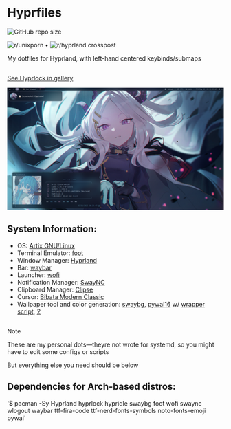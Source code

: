 #  Hyprfiles

![GitHub repo size](https://img.shields.io/github/repo-size/fleshguard/hyprfiles?style=for-the-badge&label=Size&labelColor=393e64&color=7579a8)

![r/unixporn](https://www.reddit.com/r/unixporn/comments/1kz4jrr/hyprland_first_rice_as_a_9_month_old_baby/) • ![r/hyprland crosspost](https://www.reddit.com/r/hyprland/comments/1kz8lxe/first_setup_as_a_9_month_old_baby/)

My dotfiles for Hyprland, with left-hand centered keybinds/submaps

##
[See Hyprlock in gallery](Github/grim-2025-05-30_0828.png)

![img](Github/grim-2025-05-30_0811.png)


## System Information:
* OS: [Artix GNU/Linux](https://artixlinux.org/)
* Terminal Emulator: [foot](https://wiki.archlinux.org/title/Foot)
* Window Manager: [Hyprland](https://hyprland.org/)
* Bar: [waybar](https://man.archlinux.org/man/waybar.5.en)
* Launcher: [wofi](https://man.archlinux.org/man/wofi.1)
* Notification Manager: [SwayNC](https://github.com/ErikReider/SwayNotificationCenter)
* Clipboard Manager: [Clipse](https://github.com/savedra1/clipse)
* Cursor: [Bibata Modern Classic](https://github.com/ful1e5/Bibata_Cursor/releases)
* Wallpaper tool and color generation: [swaybg](https://github.com/swaywm/swaybg), [pywal16](https://github.com/eylles/pywal16) w/ [wrapper script](https://github.com/fleshguard/hyprfiles/blob/main/Scripts/pybg.sh), [2](https://github.com/fleshguard/hyprfiles/blob/main/Scripts/pypv.sh)

## 

> [!NOTE] 
> These are my personal dots—theyre not wrote for systemd, so you might have to edit some configs or scripts
>
> But everything else you need should be below

## Dependencies for Arch-based distros:
'$ pacman -Sy Hyprland hyprlock hypridle swaybg foot wofi swaync wlogout waybar ttf-fira-code ttf-nerd-fonts-symbols noto-fonts-emoji pywal'

